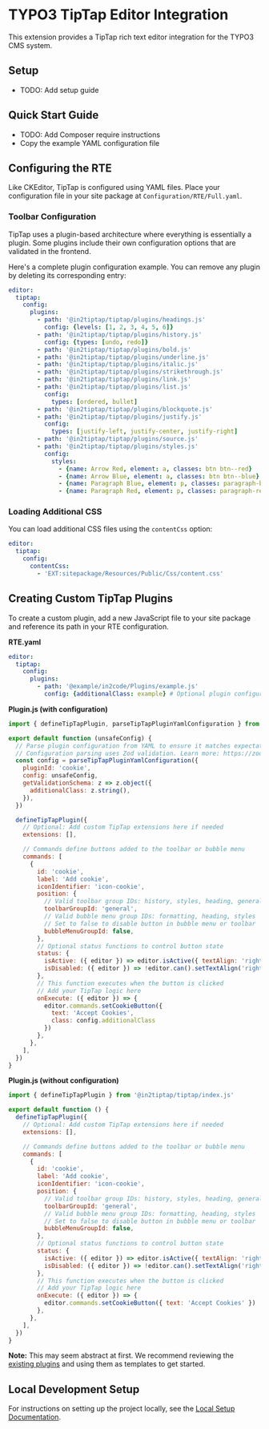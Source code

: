 # TYPO3 TipTap Editor Integration

This extension provides a TipTap rich text editor integration for the TYPO3 CMS system.

## Setup
* TODO: Add setup guide

## Quick Start Guide
- TODO: Add Composer require instructions
- Copy the example YAML configuration file

## Configuring the RTE

Like CKEditor, TipTap is configured using YAML files. Place your configuration file in your site package at `Configuration/RTE/Full.yaml`.

### Toolbar Configuration

TipTap uses a plugin-based architecture where everything is essentially a plugin. Some plugins include their own configuration options that are validated in the frontend.

Here's a complete plugin configuration example. You can remove any plugin by deleting its corresponding entry:

```yaml
editor:
  tiptap:
    config:
      plugins:
        - path: '@in2tiptap/tiptap/plugins/headings.js'
          config: {levels: [1, 2, 3, 4, 5, 6]}
        - path: '@in2tiptap/tiptap/plugins/history.js'
          config: {types: [undo, redo]}
        - path: '@in2tiptap/tiptap/plugins/bold.js'
        - path: '@in2tiptap/tiptap/plugins/underline.js'
        - path: '@in2tiptap/tiptap/plugins/italic.js'
        - path: '@in2tiptap/tiptap/plugins/strikethrough.js'
        - path: '@in2tiptap/tiptap/plugins/link.js'
        - path: '@in2tiptap/tiptap/plugins/list.js'
          config:
            types: [ordered, bullet]
        - path: '@in2tiptap/tiptap/plugins/blockquote.js'
        - path: '@in2tiptap/tiptap/plugins/justify.js'
          config:
            types: [justify-left, justify-center, justify-right]
        - path: '@in2tiptap/tiptap/plugins/source.js'
        - path: '@in2tiptap/tiptap/plugins/styles.js'
          config:
            styles:
              - {name: Arrow Red, element: a, classes: btn btn--red}
              - {name: Arrow Blue, element: a, classes: btn btn--blue}
              - {name: Paragraph Blue, element: p, classes: paragraph-blue}
              - {name: Paragraph Red, element: p, classes: paragraph-red}
```

### Loading Additional CSS

You can load additional CSS files using the `contentCss` option:

```yaml
editor:
  tiptap:
    config:
      contentCss:
        - 'EXT:sitepackage/Resources/Public/Css/content.css'
```

## Creating Custom TipTap Plugins

To create a custom plugin, add a new JavaScript file to your site package and reference its path in your RTE configuration.

**RTE.yaml**
```yaml
editor:
  tiptap:
    config:
      plugins:
        - path: '@example/in2code/Plugins/example.js'
          config: {additionalClass: example} # Optional plugin configuration
```

**Plugin.js (with configuration)**
```js
import { defineTipTapPlugin, parseTipTapPluginYamlConfiguration } from '@in2tiptap/tiptap/index.js'

export default function (unsafeConfig) {
  // Parse plugin configuration from YAML to ensure it matches expectations
  // Configuration parsing uses Zod validation. Learn more: https://zod.dev/
  const config = parseTipTapPluginYamlConfiguration({
    pluginId: 'cookie',
    config: unsafeConfig,
    getValidationSchema: z => z.object({
      additionalClass: z.string(),
    }),
  })

  defineTipTapPlugin({
    // Optional: Add custom TipTap extensions here if needed
    extensions: [],

    // Commands define buttons added to the toolbar or bubble menu
    commands: [
      {
        id: 'cookie',
        label: 'Add cookie',
        iconIdentifier: 'icon-cookie',
        position: {
          // Valid toolbar group IDs: history, styles, heading, general, formatting, developer
          toolbarGroupId: 'general',
          // Valid bubble menu group IDs: formatting, heading, styles
          // Set to false to disable button in bubble menu or toolbar
          bubbleMenuGroupId: false,
        },
        // Optional status functions to control button state
        status: {
          isActive: ({ editor }) => editor.isActive({ textAlign: 'right' }),
          isDisabled: ({ editor }) => !editor.can().setTextAlign('right'),
        },
        // This function executes when the button is clicked
        // Add your TipTap logic here
        onExecute: ({ editor }) => {
          editor.commands.setCookieButton({
            text: 'Accept Cookies',
            class: config.additionalClass
          })
        },
      },
    ],
  })
}
```

**Plugin.js (without configuration)**
```js
import { defineTipTapPlugin } from '@in2tiptap/tiptap/index.js'

export default function () {
  defineTipTapPlugin({
    // Optional: Add custom TipTap extensions here if needed
    extensions: [],

    // Commands define buttons added to the toolbar or bubble menu
    commands: [
      {
        id: 'cookie',
        label: 'Add cookie',
        iconIdentifier: 'icon-cookie',
        position: {
          // Valid toolbar group IDs: history, styles, heading, general, formatting, developer
          toolbarGroupId: 'general',
          // Valid bubble menu group IDs: formatting, heading, styles
          // Set to false to disable button in bubble menu or toolbar
          bubbleMenuGroupId: false,
        },
        // Optional status functions to control button state
        status: {
          isActive: ({ editor }) => editor.isActive({ textAlign: 'right' }),
          isDisabled: ({ editor }) => !editor.can().setTextAlign('right'),
        },
        // This function executes when the button is clicked
        // Add your TipTap logic here
        onExecute: ({ editor }) => {
          editor.commands.setCookieButton({ text: 'Accept Cookies' })
        },
      },
    ],
  })
}
```

**Note:** This may seem abstract at first. We recommend reviewing the [existing plugins](/build/frontend/src/plugins) and using them as templates to get started.

## Local Development Setup

For instructions on setting up the project locally, see the [Local Setup Documentation](docs/local-setup.md).
